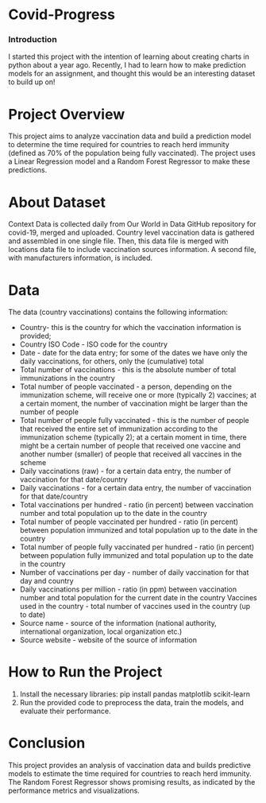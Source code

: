 # Covid-Progress

<H3> Introduction </H3>
I started this project with the intention of learning about creating charts in python about a year ago. Recently, I had to learn how to make prediction models for an assignment, and thought this would be an interesting dataset to build up on! 

<H1> Project Overview </H1>
This project aims to analyze vaccination data and build a prediction model to determine the time required for countries to reach herd immunity (defined as 70% of the population being fully vaccinated). The project uses a Linear Regression model and a Random Forest Regressor to make these predictions.

<H1> About Dataset </H1>
Context
Data is collected daily from Our World in Data GitHub repository for covid-19, merged and uploaded. Country level vaccination data is gathered and assembled in one single file. Then, this data file is merged with locations data file to include vaccination sources information. A second file, with manufacturers information, is included.

<H1> Data </H1>

The data (country vaccinations) contains the following information:

<ul>
<li> Country- this is the country for which the vaccination information is provided;
<li>Country ISO Code - ISO code for the country
<li>Date - date for the data entry; for some of the dates we have only the daily vaccinations, for others, only the (cumulative) total
<li>Total number of vaccinations - this is the absolute number of total immunizations in the country
<li>Total number of people vaccinated - a person, depending on the immunization scheme, will receive one or more (typically 2) vaccines; at a certain moment, the number of vaccination might be larger than the number of people
<li>Total number of people fully vaccinated - this is the number of people that received the entire set of immunization according to the immunization scheme (typically 2); at a certain moment in time, there might be a certain number of people that received one vaccine and another number (smaller) of people that received all vaccines in the scheme
<li>Daily vaccinations (raw) - for a certain data entry, the number of vaccination for that date/country
<li>Daily vaccinations - for a certain data entry, the number of vaccination for that date/country
<li>Total vaccinations per hundred - ratio (in percent) between vaccination number and total population up to the date in the country
<li>Total number of people vaccinated per hundred - ratio (in percent) between population immunized and total population up to the date in the country
<li>Total number of people fully vaccinated per hundred - ratio (in percent) between population fully immunized and total population up to the date in the country
<li>Number of vaccinations per day - number of daily vaccination for that day and country
<li>Daily vaccinations per million - ratio (in ppm) between vaccination number and total population for the current date in the country
Vaccines used in the country - total number of vaccines used in the country (up to date)
<li>Source name - source of the information (national authority, international organization, local organization etc.)
<li>Source website - website of the source of information
</ul>
<H1> How to Run the Project </H1>
<ol type="1">
<li> Install the necessary libraries:
pip install pandas matplotlib scikit-learn
<li>Run the provided code to preprocess the data, train the models, and evaluate their performance.
</ol>
<H1> Conclusion </H1>
This project provides an analysis of vaccination data and builds predictive models to estimate the time required for countries to reach herd immunity. The Random Forest Regressor shows promising results, as indicated by the performance metrics and visualizations.

